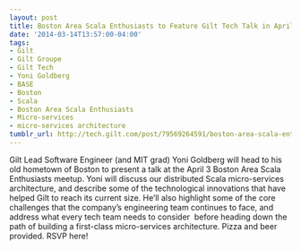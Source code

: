```yaml
---
layout: post
title: Boston Area Scala Enthusiasts to Feature Gilt Tech Talk in April
date: '2014-03-14T13:57:00-04:00'
tags:
- Gilt
- Gilt Groupe
- Gilt Tech
- Yoni Goldberg
- BASE
- Boston
- Scala
- Boston Area Scala Enthusiasts
- Micro-services
- micro-services architecture
tumblr_url: http://tech.gilt.com/post/79569264591/boston-area-scala-enthusiasts-to-feature-gilt-tech
---
```



Gilt Lead Software Engineer (and MIT grad) Yoni Goldberg will head to his old hometown of Boston to present a talk at the April 3 Boston Area Scala Enthusiasts meetup. Yoni will discuss our distributed Scala micro-services architecture, and describe some of the technological innovations that have helped Gilt to reach its current size. He’ll also highlight some of the core challenges that the company’s engineering team continues to face, and address what every tech team needs to consider  before heading down the path of building a first-class micro-services architecture. Pizza and beer provided. RSVP here!
